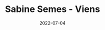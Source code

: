 ---
title: Sabine Semes - Viens
date: 2022-07-04
description: Description à compléter.
featured_image: /assets/img/testimonials/sabine-semes/01.jpeg
testimonial:
    buyer: Sabine Semes
    project_type: achat
    city: Viens
    comment: Par son écoute, sa patience, sa disponibilité et surtout pour toutes ses connaissances sur le sujet de l'immobilier, Frédérique nous a été d'une aide précieuse. Indispensable. Sans elle, notre projet n'aurait probablement pas vu le jour.
    answer: Bonjour Sabine, Je te remercie d'avoir pris le temps de partager ton expérience et suis touchée de lire ce commentaire des plus positifs. Cela a été un réel plaisir humainement et professionnellement de t'accompagner avec Vincent sur votre projet dans notre belle Provence. Je te souhaite d'y passer de très heureux moments ! A très bientôt, Frédérique
    platform: Immodvisor
    link: https://www.immodvisor.com/pro/mon-chasseur-immo-frederique-lodola-avignon-84000-48627.html
images:
    - url: /assets/img/testimonials/sabine-semes/01.jpeg
    - url: /assets/img/testimonials/sabine-semes/02.jpeg
    - url: /assets/img/testimonials/sabine-semes/03.jpeg
    - url: /assets/img/testimonials/sabine-semes/04.jpeg
    - url: /assets/img/testimonials/sabine-semes/05.jpeg
    - url: /assets/img/testimonials/sabine-semes/06.jpeg
    - url: /assets/img/testimonials/sabine-semes/07.jpeg
---